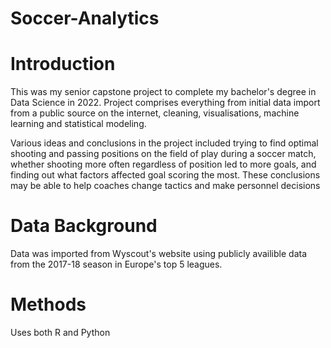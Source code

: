 # Soccer-Analytics

# Introduction

This was my senior capstone project to complete my bachelor's degree in Data Science in 2022. Project comprises everything from initial data import from a public source on the internet, cleaning, visualisations, machine learning and statistical modeling. 

Various ideas and conclusions in the project included trying to find optimal shooting and passing positions on the field of play during a soccer match, whether shooting more often regardless of position led to more goals, and finding out what factors affected goal scoring the most. These conclusions may be able to help coaches change tactics and make personnel decisions 

# Data Background
Data was imported from Wyscout's website using publicly availible data from the 2017-18 season in Europe's top 5 leagues. 

# Methods
Uses both R and Python

